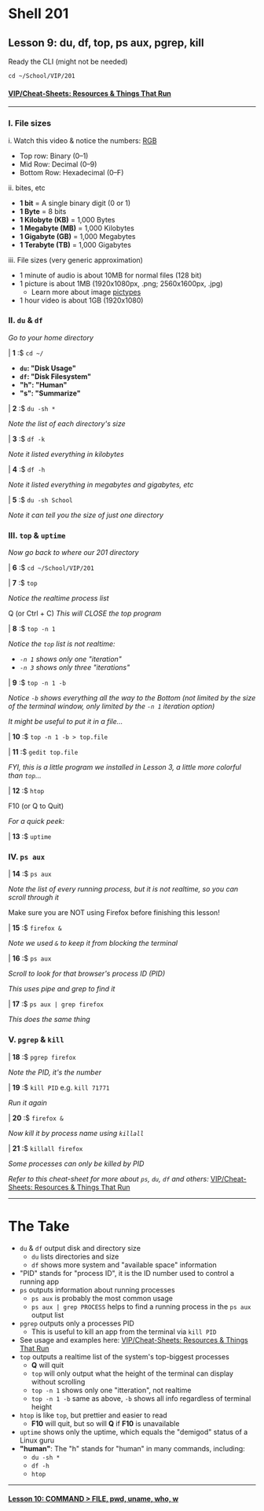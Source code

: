 # Shell 201
## Lesson 9: du, df, top, ps aux, pgrep, kill

Ready the CLI (might not be needed)

`cd ~/School/VIP/201`

#### [VIP/Cheat-Sheets: Resources & Things That Run](https://github.com/inkVerb/VIP/blob/master/Cheat-Sheets/Resources.md)

___

### I. File sizes

i. Watch this video & notice the numbers: [RGB](https://www.youtube.com/watch?v=HX46ILgwTNk)
- Top row: Binary (0–1)
- Mid Row: Decimal (0–9)
- Bottom Row: Hexadecimal (0–F)

ii. bites, etc
- **1 bit** = A single binary digit (0 or 1)
- **1 Byte** = 8 bits
- **1 Kilobyte (KB)** = 1,000 Bytes
- **1 Megabyte (MB)** = 1,000 Kilobytes
- **1 Gigabyte (GB)** = 1,000 Megabytes
- **1 Terabyte (TB)** = 1,000 Gigabytes

iii. File sizes (very generic approximation)
- 1 minute of audio is about 10MB for normal files (128 bit)
- 1 picture is about 1MB (1920x1080px, .png; 2560x1600px, .jpg)
  - Learn more about image [pictypes](https://github.com/inkVerb/pictypes/blob/master/README.md)
- 1 hour video is about 1GB (1920x1080)

### II. `du` & `df`

*Go to your home directory*

| **1** :$ `cd ~/`

- **`du`: "Disk Usage"**
- **`df`: "Disk Filesystem"**
- **"h": "Human"**
- **"s": "Summarize"**

| **2** :$ `du -sh *`

*Note the list of each directory's size*

| **3** :$ `df -k`

*Note it listed everything in kilobytes*

| **4** :$ `df -h`

*Note it listed everything in megabytes and gigabytes, etc*

| **5** :$ `du -sh School`

*Note it can tell you the size of just one directory*

### III. `top` & `uptime`

*Now go back to where our 201 directory*

| **6** :$ `cd ~/School/VIP/201`

| **7** :$ `top`

*Notice the realtime process list*

Q (or Ctrl + C) *This will CLOSE the top program*

| **8** :$ `top -n 1`

*Notice the `top` list is not realtime:*

- *`-n 1` shows only one "iteration"*
- *`-n 3` shows only three "iterations"*

| **9** :$ `top -n 1 -b`

*Notice `-b` shows everything all the way to the Bottom (not limited by the size of the terminal window, only limited by the `-n 1` iteration option)*

*It might be useful to put it in a file...*

| **10** :$ `top -n 1 -b > top.file`

| **11** :$ `gedit top.file`

*FYI, this is a little program we installed in Lesson 3, a little more colorful than `top`...*

| **12** :$ `htop`

F10 (or Q to Quit)

*For a quick peek:*

| **13** :$ `uptime`

### IV. `ps aux`

| **14** :$ `ps aux`

*Note the list of every running process, but it is not realtime, so you can scroll through it*

Make sure you are NOT using Firefox before finishing this lesson!

| **15** :$ `firefox &`

*Note we used `&` to keep it from blocking the terminal*

| **16** :$ `ps aux`

*Scroll to look for that browser's process ID (PID)*

*This uses pipe and grep to find it*

| **17** :$ `ps aux | grep firefox`

*This does the same thing*

### V. `pgrep` & `kill`

| **18** :$ `pgrep firefox`

*Note the PID, it's the number*

| **19** :$ `kill PID` e.g. `kill 71771`

*Run it again*

| **20** :$ `firefox &`

*Now kill it by process name using `killall`*

| **21** :$ `killall firefox`

*Some processes can only be killed by PID*

*Refer to this cheat-sheet for more about `ps`, `du`, `df` and others:* [VIP/Cheat-Sheets: Resources & Things That Run](https://github.com/inkVerb/VIP/blob/master/Cheat-Sheets/Resources.md)

___

# The Take

- `du` & `df` output disk and directory size
  - `du` lists directories and size
  - `df` shows more system and "available space" information
- "PID" stands for "process ID", it is the ID number used to control a running app
- `ps` outputs information about running processes
  - `ps aux` is probably the most common usage
  - `ps aux | grep PROCESS` helps to find a running process in the `ps aux` output list
- `pgrep` outputs only a processes PID
  - This is useful to kill an app from the terminal via `kill PID`
- See usage and examples here: [VIP/Cheat-Sheets: Resources & Things That Run](https://github.com/inkVerb/VIP/blob/master/Cheat-Sheets/Resources.md)
- `top` outputs a realtime list of the system's top-biggest processes
  - **Q** will quit
  - `top` will only output what the height of the terminal can display without scrolling
  - `top -n 1` shows only one "itteration", not realtime
  - `top -n 1 -b` same as above, `-b` shows all info regardless of terminal height
- `htop` is like `top`, but prettier and easier to read
  - **F10** will quit, but so will **Q** if **F10** is unavailable
- `uptime` shows only the uptime, which equals the "demigod" status of a Linux guru
- **"human"**: The "h" stands for "human" in many commands, including:
  - `du -sh *`
  - `df -h`
  - `htop`

___

#### [Lesson 10: COMMAND > FILE, pwd, uname, who, w](https://github.com/inkVerb/vip/blob/master/201-shell/Lesson-10.md)
